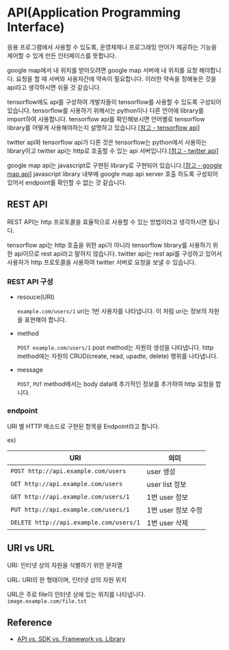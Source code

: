 # API(Application Programming Interface)

응용 프로그램에서 사용할 수 있도록, 운영체제나 프로그래밍 언어가 제공하는 기능을 제어할 수 있게 만든 인터페이스를 뜻합니다.

google map에서 내 위치를 받아오려면 google map 서버에 내 위치를 요청 해야합니다. 요청을 할 때 서버와 사용자간에 약속이 필요합니다. 이러한 약속을 정해놓은 것을 api라고 생각하시면 쉬울 것 같습니다.

tensorflow에도 api를 구성하여 개발자들이 tensorflow를 사용할 수 있도록 구성되어 있습니다. tensorflow를 사용하기 위해서는 python이나 다른 언어에 library를 import하여 사용합니다. tensorflow api를 확인해보시면 언어별로 tensorflow library를 어떻게 사용해야하는지 설명하고 있습니다.[[참고 - tensorflow api](https://www.tensorflow.org/api_docs)]

twitter api와 tensorflow api가 다른 것은 tensorflow는 python에서 사용하는 library이고 twitter api는 http로 호출할 수 있는 api 서버입니다.[[참고 - twitter api](https://developer.twitter.com/en/docs/tweets/post-and-engage/overview)]

google map api는 javascript로 구현된 library로 구현되어 있습니다.[[참고 - google map api](https://developers.google.com/maps/documentation/javascript/tutorial?hl=ko)] javascript library 내부에 google map api server 호출 하도록 구성되어 있어서 endpoint를 확인할 수 없는 것 같습니다.

## REST API

REST API는 http 프로토콜을 효율적으로 사용할 수 있는 방법이라고 생각하시면 됩니다.

tensorflow api는 http 호출을 위한 api가 아니라 tensorflow library를 사용하기 위한 api이므로 rest api라고 말하지 않습니다. twitter api는 rest api를 구성하고 있어서 사용자가 http 프로토콜을 사용하여 twitter 서버로 요청을 보낼 수 있습니다.

### REST API 구성

* resouce(URI)

  `example.com/users/1` uri는 1번 사용자를 나타냅니다. 이 처럼 uri는 정보의 자원을 표현해야 합니다.

* method

  `POST example.com/users/1` post method는 자원의 생성을 나타냅니다. http method에는 자원의 CRUD(create, read, upadte, delete) 행위를 나타냅니다.

* message
  
  `POST`, `PUT` method에서는 body data에 추가적인 정보를 추가하여 http 요청을 합니다.

### endpoint

URI 별 HTTP 메소드로 구현된 항목을 Endpoint라고 합니다.

ex)

| URI                                     | 의미            |
| --------------------------------------- | ------------- |
| `POST http://api.example.com/users`     | user 생성       |
| `GET http://api.example.com/users`      | user list 정보  |
| `GET http://api.example.com/users/1`    | 1번 user 정보    |
| `PUT http://api.example.com/users/1`    | 1번 user 정보 수정 |
| `DELETE http://api.example.com/users/1` | 1번 user 삭제    |

## URI vs URL

URI: 인터넷 상의 자원을 식별하기 위한 문자열

URL: URI의 한 형태이며, 인터넷 상의 자원 위치

URL은 주로 file이 인터넷 상에 있는 위치를 나타냅니다. `image.example.com/file.txt`

## Reference

* [API vs. SDK vs. Framework vs. Library](https://you9010.tistory.com/147)
